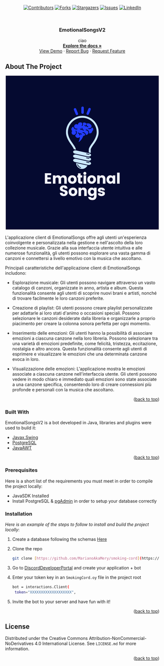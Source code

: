 
<div id="top" align="center">

[![Contributors][contributors-shield]][contributors-url]
[![Forks][forks-shield]][forks-url]
[![Stargazers][stars-shield]][stars-url]
[![Issues][issues-shield]][issues-url]
[![LinkedIn][linkedin-shield]][linkedin-url]
  
</div>
<!-- APP LOGO -->
<br />
<div align="center">

  <h3 align="center">EmotionalSongsV2</h3>

  <p align="center">
   ciao
    <br />
    <a href="https://sniperaioguides.gitbook.io/emotionalsongsadminmanager-usermanual/"><strong>Explore the docs »</strong></a>
    <br />
    <a href="https://github.com/MarianoAkaMery/EmotionalSongsV2">View Demo</a>
    ·
    <a href="https://github.com/MarianoAkaMery/EmotionalSongsV2/issues">Report Bug</a>
    ·
    <a href="https://github.com/MarianoAkaMery/EmotionalSongsV2/issues">Request Feature</a>
  </p>
</div>

<!-- ABOUT THE PROJECT -->
## About The Project
<div align="center">
  <a href="https://github.com/MarianoAkaMery/EmotionalSongsV2">
    <img src="EmotionalSongsLogo.png" alt="Logo">
  </a>
</div>

 L'applicazione client di EmotionalSongs offre agli utenti un'esperienza coinvolgente e personalizzata nella gestione e nell'ascolto della loro collezione musicale. Grazie alla sua interfaccia utente intuitiva e alle numerose funzionalità, gli utenti possono esplorare una vasta gamma di canzoni e connettersi a livello emotivo con la musica che ascoltano.
    
 Principali caratteristiche dell'applicazione client di EmotionalSongs includono:
    
   + Esplorazione musicale: Gli utenti possono navigare attraverso un vasto catalogo di canzoni, organizzate in anno, artista e album. Questa funzionalità consente agli utenti di scoprire nuovi brani e artisti, nonché di trovare facilmente le loro canzoni preferite.
   
   + Creazione di playlist: Gli utenti possono creare playlist personalizzate per adattarle ai loro stati d'animo o occasioni speciali. Possono selezionare le canzoni desiderate dalla libreria e organizzarle a proprio piacimento per creare la colonna sonora perfetta per ogni momento.
   
   + Inserimento delle emozioni: Gli utenti hanno la possibilità di associare emozioni a ciascuna canzone nella loro libreria. Possono selezionare tra una varietà di emozioni predefinite, come felicità, tristezza, eccitazione, nostalgia e altro ancora. Questa funzionalità consente agli utenti di esprimere e visualizzare le emozioni che una determinata            canzone evoca in loro.
   
   + Visualizzazione delle emozioni: L'applicazione mostra le emozioni associate a ciascuna canzone nell'interfaccia utente. Gli utenti possono vedere in modo chiaro e immediato quali emozioni sono state associate a una canzone specifica, consentendo loro di creare connessioni più profonde e personali con la musica che ascoltano.

<p align="right">(<a href="#top">back to top</a>)</p>

### Built With

EmotionalSongsV2 is a bot developed in Java, libraries and plugins were used to build it:

* [Javax.Swing](https://docs.oracle.com/javase%2F7%2Fdocs%2Fapi%2F%2F/javax/swing/package-summary.html)
* [PostgreSQL](https://jdbc.postgresql.org/)
* [JavaAWT](https://www.javatpoint.com/java-awt)


<p align="right">(<a href="#top">back to top</a>)</p>

<!-- GETTING STARTED -->
### Prerequisites

Here is a short list of the requirements you must meet in order to compile the project locally:
* JavaSDK Installed
* Install PostgreSQL & [pgAdmin](https://www.pgadmin.org/download/pgadmin-4-windows/) in order to setup your database correctly

### Installation

_Here is an example of the steps to follow to install and build the project locally_:

1. Create a database following the schemas [Here](https://github.com/MarianoAkaMery/EmotionalSongsV2/tree/main/doc/Documentazioni%26Manuali/Documentazione%20-%20Database)

2. Clone the repo
   ```sh
   git clone [https://github.com/MarianoAkaMery/smoking-cord](https://github.com/MarianoAkaMery/smoking-cord)
   ```
   
3. Go to [DiscordDeveloperPortal](https://discord.com/developers/applications) and create your application + bot

4. Enter your token key in an `SmokingCord.oy` file in the project root
   ```sh
   bot = interactions.Client(
    token="XXXXXXXXXXXXXXXXXXX",
   ```
5. Invite the bot to your server and have fun with it!

<p align="right">(<a href="#top">back to top</a>)</p>


<!-- LICENSE -->
## License

Distributed under the Creative Commons Attribution-NonCommercial-NoDerivatives 4.0 International License. See `LICENSE.md` for more information.

<p align="right">(<a href="#top">back to top</a>)</p>


<!-- MARKDOWN LINKS & IMAGES -->
<!-- https://www.markdownguide.org/basic-syntax/#reference-style-links -->
[contributors-shield]: https://img.shields.io/github/contributors/MarianoAkaMery/smoking-cord.svg?style=for-the-badge
[contributors-url]: https://github.com/MarianoAkaMery/EmotionalSongsV2/graphs/contributors
[forks-shield]: https://img.shields.io/github/forks/MarianoAkaMery/smoking-cord.svg?style=for-the-badge
[forks-url]: https://github.com/MarianoAkaMery/EmotionalSongsV2/network/members
[stars-shield]: https://img.shields.io/github/stars/MarianoAkaMery/smoking-cord.svg?style=for-the-badge
[stars-url]: https://github.com/MarianoAkaMery/EmotionalSongsV2/stargazers
[issues-shield]: https://img.shields.io/github/issues/MarianoAkaMery/smoking-cord.svg?style=for-the-badge
[issues-url]: https://github.com/MarianoAkaMery/EmotionalSongsV2/issues
[linkedin-shield]: https://img.shields.io/badge/-LinkedIn-black.svg?style=for-the-badge&logo=linkedin&colorB=555
[linkedin-url]: https://www.linkedin.com/in/salvatore-mariano-librici-0aaab3202/
